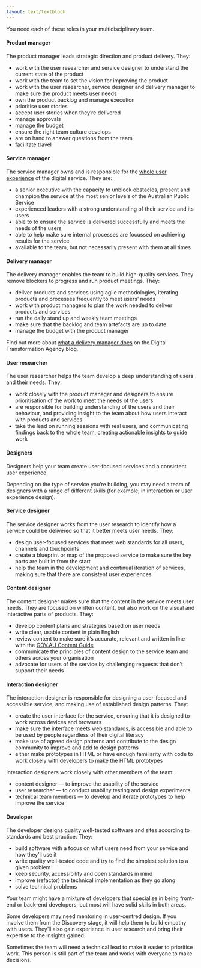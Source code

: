 ```yaml
---
layout: text/textblock
---
```

You need each of these roles in your multidisciplinary team.
#### Product manager
The product manager leads strategic direction and product delivery. They:

-  work with the user researcher and service designer to understand the current state of the product
-  work with the team to set the vision for improving the product
-  work with the user researcher, service designer and delivery manager to make sure the product meets user needs
-  own the product backlog and manage execution
-  prioritise user stories
-  accept user stories when they’re delivered
-  manage approvals
-  manage the budget
-  ensure the right team culture develops
-  are on hand to answer questions from the team
-  facilitate travel

#### Service manager
The service manager owns and is responsible for the [whole user experience](/service-design-delivery-process/whole-user-experience/) of the digital service. They are:

-  a senior executive with the capacity to unblock obstacles, present and champion the service at the most senior levels of the Australian Public Service
-  experienced leaders with a strong understanding of their service and its users
-  able to to ensure the service is delivered successfully and meets the needs of the users
-  able to help make sure internal processes are focussed on achieving results for the service
-  available to the team, but not necessarily present with them at all times

#### Delivery manager
The delivery manager enables the team to build high-quality services. They remove blockers to progress and run product meetings. They:

-  deliver products and services using agile methodologies, iterating products and processes frequently to meet users’ needs
-  work with product managers to plan the work needed to deliver products and services
-  run the daily stand up and weekly team meetings
-  make sure that the backlog and team artefacts are up to date
-  manage the budget with the product manager

Find out more about [what a delivery manager does](https://www.dta.gov.au/blog/so-what-does-a-delivery-manager-do/) on the Digital Transformation Agency blog.

#### User researcher
The user researcher helps the team develop a deep understanding of users and their needs. They:

-  work closely with the product manager and designers to ensure prioritisation of the work to meet the needs of the users
-  are responsible for building understanding of the users and their behaviour, and providing insight to the team about how users interact with products and services
-  take the lead on running sessions with real users, and communicating findings back to the whole team, creating actionable insights to guide work

#### Designers
Designers help your team create user-focused services and a consistent user experience.

Depending on the type of service you’re building, you may need a team of designers with a range of different skills (for example, in interaction or user experience design).

#### Service designer
The service designer works from the user research to identify how a service could be delivered so that it better meets user needs. They:

-  design user-focused services that meet web standards for all users, channels and touchpoints
-  create a blueprint or map of the proposed service to make sure the key parts are built in from the start
-  help the team in the development and continual iteration of services, making sure that there are consistent user experiences

#### Content designer
The content designer makes sure that the content in the service meets user needs. They are focused on written content, but also work on the visual and interactive parts of products. They:

-  develop content plans and strategies based on user needs
-  write clear, usable content in plain English
-  review content to make sure it’s accurate, relevant and written in line with the [GOV.AU Content Guide](https://guides.service.gov.au/content-guide/)
-  communicate the principles of content design to the service team and others across your organisation
-  advocate for users of the service by challenging requests that don’t support their needs

#### Interaction designer
The interaction designer is responsible for designing a user-focused and accessible service, and making use of established design patterns. They:

-  create the user interface for the service, ensuring that it is designed to work across devices and browsers
-  make sure the interface meets web standards, is accessible and able to be used by people regardless of their digital literacy
-  make use of agreed design patterns and contribute to the design community to improve and add to design patterns
- either make prototypes in HTML or have enough familiarity with code to work closely with developers to make the HTML prototypes

Interaction designers work closely with other members of the team:
 - content designer — to improve the usability of the service
 -  user researcher — to conduct usability testing and design experiments
 -  technical team members — to develop and iterate prototypes to help improve the service

#### Developer
The developer designs quality well-tested software and sites according to standards and best practice. They:

-  build software with a focus on what users need from your service and how they’ll use it
-  write quality well-tested code and try to find the simplest solution to a given problem
-  keep security, accessibility and open standards in mind
-  improve (refactor) the technical implementation as they go along
-  solve technical problems

Your team might have a mixture of developers that specialise in being front-end or back-end developers, but most will have solid skills in both areas.

Some developers may need mentoring in user-centred design. If you involve them from the Discovery stage, it will help them to build empathy with users. They’ll also gain experience in user research and bring their expertise to the insights gained.

Sometimes the team will need a technical lead to make it easier to prioritise work. This person is still part of the team and works with everyone to make decisions.

